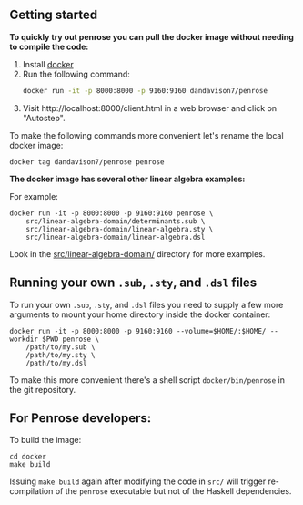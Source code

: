 ## Getting started

**To quickly try out penrose you can pull the docker image without needing to compile the code:**

1. Install [docker](https://www.docker.com/products/docker-desktop)
2. Run the following command:
   ```sh
   docker run -it -p 8000:8000 -p 9160:9160 dandavison7/penrose
   ```
3. Visit http://localhost:8000/client.html in a web browser and click on "Autostep".


To make the following commands more convenient let's rename the local docker image:
```
docker tag dandavison7/penrose penrose
```

**The docker image has several other linear algebra examples:**

For example:
```
docker run -it -p 8000:8000 -p 9160:9160 penrose \
    src/linear-algebra-domain/determinants.sub \
    src/linear-algebra-domain/linear-algebra.sty \
    src/linear-algebra-domain/linear-algebra.dsl
```

Look in the
[src/linear-algebra-domain/](https://github.com/penrose/penrose/tree/master/src/linear-algebra-domain)
directory for more examples.


## Running your own `.sub`, `.sty`, and `.dsl` files

To run your own `.sub`, `.sty`, and `.dsl` files you need to supply a few more arguments to mount your home directory inside the docker container:

```
docker run -it -p 8000:8000 -p 9160:9160 --volume=$HOME/:$HOME/ --workdir $PWD penrose \
    /path/to/my.sub \
    /path/to/my.sty \
    /path/to/my.dsl
```

To make this more convenient there's a shell script `docker/bin/penrose` in the git repository.


## For Penrose developers:

To build the image:
```
cd docker
make build
```
Issuing `make build` again after modifying the code in `src/` will trigger re-compilation of the `penrose` executable but not of the Haskell dependencies.
